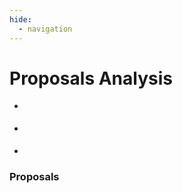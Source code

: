 ```yaml
---
hide:
  - navigation
---
```


<style>
.md-grid {
    max-width: none!important;
}
</style>

# Proposals Analysis

<source-table
    name="_proposals"
    file="https://unytics.io/api_integrations/conference_hall/forward-data/"
    columns="name as conference_name, unnest(proposals) as proposal">
</source-table>

<source-view name="proposals" style="display: none">
    select
        conference_name,
        proposal.id,
        proposal.title,
        proposal.abstract,
        (
            '### ' || proposal.title || chr(10) ||
            '**by '  || unnest(proposal.speakers).name || ' (' || unnest(proposal.speakers).company || ')**' || chr(10) || chr(10) ||
            proposal.abstract
        ) as content,
        coalesce(proposal.level, 'NA') as level,
        proposal.references as ref,
        proposal.deliberationStatus as deliberation_status,
        proposal.deliberationStatus as status,
        proposal.confirmationStatus as confirmation_status,
        proposal.publicationStatus as publication_status,
        coalesce(unnest(proposal.categories), 'NA') as category,
        unnest(proposal.tags)::VARCHAR as tag,
        split_part(coalesce(unnest(proposal.formats), 'NA'), ' — (', 1) as format,
        coalesce(unnest(proposal.languages), 'NA') as language,
        unnest(proposal.speakers).name as speaker_name,
        coalesce(unnest(proposal.speakers).company, 'NA') as speaker_company,
        coalesce(unnest(proposal.speakers).location, 'NA') as speaker_location,
        proposal.review.average as review_average,
    from _proposals
</source-view>


<div class="grid cards" markdown>

-   <score-card
      title="Nb Proposals"
      table="proposals"
      value="count(distinct id)"
      format='#,##0'>
    </score-card>

-   <score-card
      title="Nb Speakers"
      table="proposals"
      value="count(distinct speaker_name)"
      format='#,##0'>
    </score-card>

-   <score-card
      title="Nb Companies"
      table="proposals"
      value="count(distinct speaker_company)"
      format='#,##0'>
    </score-card>

</div>


<bar-chart-grid
    table="proposals"
    measure="count(distinct id)"
    by="status, level, category, format, language, speaker_location, speaker_company, speaker_name"
    limit="10"
    horizontal>
</bar-chart-grid>


### Proposals

<table-chart
    table="proposals"
    by="content"
    order_by="max(review_average) desc"
    style="width: 100%; display: block; overflow-x: auto;">
</table-chart>




<script type="module" src="../../src/connectors/duckdb.js"></script>
<script type="module" src="../../src/components/source_tables.js"></script>
<script type="module" src="../../src/components/echarts.js"></script>
<script type="module" src="../../src/components/bar_chart_grid.js"></script>
<script type="module" src="../../src/components/datatable.js"></script>
<script type="module" src="../../src/components/score_cards.js"></script>
<script type="module" src="../../src/components/date_range_picker.js"></script>